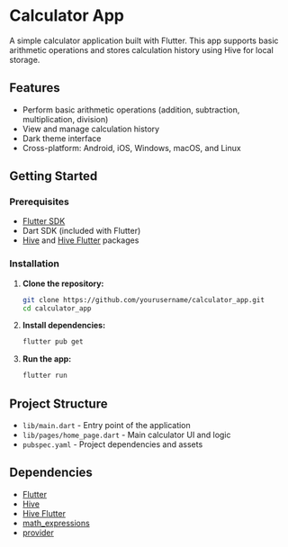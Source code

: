 # Calculator App

A simple calculator application built with Flutter. This app supports basic arithmetic operations and stores calculation history using Hive for local storage.

## Features

- Perform basic arithmetic operations (addition, subtraction, multiplication, division)
- View and manage calculation history
- Dark theme interface
- Cross-platform: Android, iOS, Windows, macOS, and Linux

## Getting Started

### Prerequisites

- [Flutter SDK](https://docs.flutter.dev/get-started/install)
- Dart SDK (included with Flutter)
- [Hive](https://pub.dev/packages/hive) and [Hive Flutter](https://pub.dev/packages/hive_flutter) packages

### Installation

1. **Clone the repository:**
   ```sh
   git clone https://github.com/yourusername/calculator_app.git
   cd calculator_app
   ```

2. **Install dependencies:**
   ```sh
   flutter pub get
   ```

3. **Run the app:**
   ```sh
   flutter run
   ```

## Project Structure

- `lib/main.dart` - Entry point of the application
- `lib/pages/home_page.dart` - Main calculator UI and logic
- `pubspec.yaml` - Project dependencies and assets

## Dependencies

- [Flutter](https://flutter.dev/)
- [Hive](https://pub.dev/packages/hive)
- [Hive Flutter](https://pub.dev/packages/hive_flutter)
- [math_expressions](https://pub.dev/packages/math_expressions)
- [provider](https://pub.dev/packages/provider)
